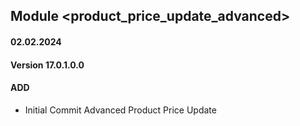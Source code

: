## Module <product_price_update_advanced>

#### 02.02.2024
#### Version 17.0.1.0.0
#### ADD

- Initial Commit Advanced Product Price Update
